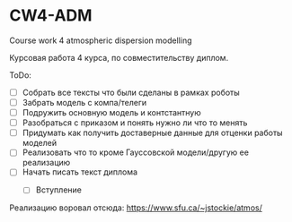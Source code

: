 # CW4-ADM
Course work 4 atmospheric dispersion modelling

Курсовая работа 4 курса, по совместительству диплом.


ToDo:
 - [ ] Собрать все тексты что были сделаны в рамках роботы
 - [ ] Забрать модель с компа/телеги
 - [ ] Подружить основную модель и контстантную
 - [ ] Разобраться с приказом и понять нужно ли что то менять
 - [ ] Придумать как получить доставерные данные для отценки работы моделей
 - [ ] Реализовать что то кроме Гауссовской модели/другую ее реализацию
 - [ ] Начать писать текст диплома
    - [ ] Вступление


Реализацию воровал отсюда: https://www.sfu.ca/~jstockie/atmos/

